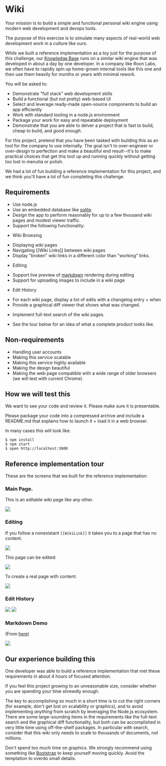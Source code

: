 # Wiki

Your mission is to build a simple and functional personal wiki engine using modern web development and devops tools. 

The purpose of this exercise is to simulate many aspects of real-world web development work in a culture like ours.

While we built a reference implementation as a toy just for the purpose of this challenge, our [Knowledge Base](https://kb.roonlabs.com) runs on a similar wiki engine 
that was developed in about a day by one developer. In a company like Roon Labs, we often have to rapidly spin up home-grown internal tools like this one and then use them 
heavily for months or years with minimal rework.

You will be asked to:

* Demonstrate "full stack" web development skills
* Build a functional (but not pretty) web-based UI
* Select and leverage ready-made open-source components to build an app efficiently
* Work with standard tooling in a node.js environment 
* Package your work for easy and repeatable deployment
* Demonstrate that you are able to delver a project that is fast to build, cheap to build, and _good enough_.

For this project, pretend that you have been tasked with building this as an tool for the company to use internally. The goal isn't to over-engineer 
or over-design to perfection and make a beautiful end result--it's to make practical choices that get this tool up and running quickly without getting 
too lost in menutia or polish.

We had a lot of fun building a reference implementation for this project, and we think you'll have a lot of fun completing this challenge.

## Requirements

* Use node.js
* Use an embedded database like [sqlite](https://www.npmjs.com/package/sqlite3).
* Design the app to perform reasonably for up to a few thousand wiki pages and modest viewer traffic.
* Support the following functionality:
 - Wiki Browsing
  * Displaying wiki pages
  * Navigating [[Wiki Links]] between wiki pages
  * Display "broken" wiki links in a different color than "working" links.
 - Editing
  * Support live preview of [markdown](https://github.com/adam-p/markdown-here/wiki/Markdown-Cheatsheet) rendering during editing
  * Support for uploading images to include in a wiki page
 - Edit History
  * For each wiki page, display a list of edits with a changelog entry + when
  * Provide a graphical diff viewer that shows what was changed.
 - Implement full-text search of the wiki pages.
* See the tour below for an idea of what a complete product looks like. 

## Non-requirements

* Handling user accounts
* Making this service scalable
* Making this service highly available
* Making the design beautiful
* Making the web page compatible with a wide range of older browsers (we will test with current Chrome)

## How we will test this

We want to see your code and review it. Please make sure it is presentable.

Please package your code into a compressed archive and include a README.md that explains how to launch it + load it in a web browser. 

In many cases this will look like:

    $ npm install
    $ npm start
    $ open http://localhost:3000

## Reference implementation tour

These are the screens that we built for the reference implementation:

### Main Page. 

This is an editable wiki page like any other.

![](mainpage.png)

### Editing

If you follow a nonexistant `[[WikiLink]]` it takes you to a page that has no content. 

![](nonpage.png)

This page can be edited:

![](editor.png)

To create a real page with content:

![](frogs.png)

### Edit History

![](edithistory.png)
![](diff.png)

### Markdown Demo 

(From [here](https://markdown-it.github.io/))

![](markdowndemo.png)


## Our experience building this

One developer was able to build a reference implementation that met these requirements in about 4 hours of focused attention.

If you feel this project growing to an unreasonable size, consider whether you are spending your time shrewdly enough. 

The key to accomplishing so much in a short time is to cut the right corners (for example, don't get lost on scalability or graphics), and to avoid implementing _anything_ from scratch 
by leveraging the Node.js ecosystem. There are some large-sounding items in the requirements like the full-text search and the graphical diff functionality, but both can be accomplished 
in very little time using off-the-shelf packages. In particular with search, consider that this wiki only needs to scale to thousands of documents, not millions. 

Don't spend too much time on graphics. We strongly recommend using something like [Bootstrap](https://getbootstrap.com/docs/4.0/getting-started/introduction/) to keep yourself 
moving quickly. Avoid the temptation to overdo small details. 

